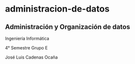 # administracion-de-datos
Administración y Organización de datos
--
Ingeniería Informática

4° Semestre Grupo E

José Luis Cadenas Ocaña
